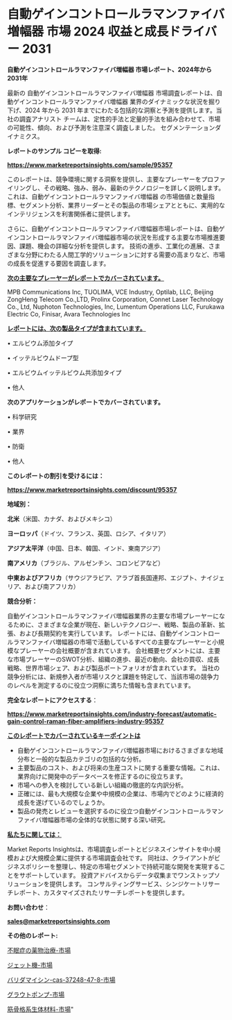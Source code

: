 # 自動ゲインコントロールラマンファイバ増幅器 市場 2024 収益と成長ドライバー 2031

<strong>自動ゲインコントロールラマンファイバ増幅器 市場レポート、2024年から2031年</strong>

最新の 自動ゲインコントロールラマンファイバ増幅器 市場調査レポートは、自動ゲインコントロールラマンファイバ増幅器 業界のダイナミックな状況を掘り下げ、2024 年から 2031 年までにわたる包括的な洞察と予測を提供します。当社の調査アナリスト チームは、定性的手法と定量的手法を組み合わせて、市場の可能性、傾向、および予測を注意深く調査しました。 セグメンテーションダイナミクス。



<strong>レポートのサンプル コピーを取得:</strong> <a href=https://www.marketreportsinsights.com/sample/95357>

<strong><u>https://www.marketreportsinsights.com/sample/95357</u></strong></a>

このレポートは、競争環境に関する洞察を提供し、主要なプレーヤーをプロファイリングし、その戦略、強み、弱み、最新のテクノロジーを詳しく説明します。 これは、自動ゲインコントロールラマンファイバ増幅器 の市場価値と数量指標、セグメント分析、業界リーダーとその製品の市場シェアとともに、実用的なインテリジェンスを利害関係者に提供します。

さらに、自動ゲインコントロールラマンファイバ増幅器市場レポートは、自動ゲインコントロールラマンファイバ増幅器市場の状況を形成する主要な市場推進要因、課題、機会の詳細な分析を提供します。 技術の進歩、工業化の進展、さまざまな分野にわたる人間工学的ソリューションに対する需要の高まりなど、市場の成長を促進する要因を調査します。



<strong><u>次の主要なプレーヤーがレポートでカバーされています。</u></strong>

MPB Communications Inc, TUOLIMA, VCE Industry, Optilab, LLC, Beijing ZongHeng Telecom Co.,LTD, Prolinx Corporation, Connet Laser Technology Co., Ltd, Nuphoton Technologies, Inc, Lumentum Operations LLC, Furukawa Electric Co, Finisar, Avara Technologies Inc



<strong><u><b>レポートには、次の製品タイプが含まれています。</b></u></strong>

• エルビウム添加タイプ

• イッテルビウムドープ型

• エルビウムイッテルビウム共添加タイプ

• 他人



<strong><b>次のアプリケーションがレポートでカバーされています。</b></strong>

• 科学研究

• 業界

• 防衛

• 他人



<strong><b>このレポートの割引を受けるには：</b></strong><a href=https://www.marketreportsinsights.com/discount/95357>

<strong><u>https://www.marketreportsinsights.com/discount/95357</u></strong></a>



<strong>地域別：</strong>



<strong>北米</strong>（米国、カナダ、およびメキシコ）



<strong>ヨーロッパ</strong>（ドイツ、フランス、英国、ロシア、イタリア）



<strong>アジア太平洋</strong>（中国、日本、韓国、インド、東南アジア）



<strong>南アメリカ</strong>（ブラジル、アルゼンチン、コロンビアなど）



<strong>中東およびアフリカ</strong>（サウジアラビア、アラブ首長国連邦、エジプト、ナイジェリア、および南アフリカ）



<strong>競合分析：</strong>

自動ゲインコントロールラマンファイバ増幅器業界の主要な市場プレーヤーになるために、さまざまな企業が現在、新しいテクノロジー、戦略、製品の革新、拡張、および長期契約を実行しています。 レポートには、自動ゲインコントロールラマンファイバ増幅器の市場で活動しているすべての主要なプレーヤーと小規模なプレーヤーの会社概要が含まれています。 会社概要セグメントには、主要な市場プレーヤーのSWOT分析、組織の進歩、最近の動向、会社の買収、成長戦略、世界市場シェア、および製品ポートフォリオが含まれています。 当社の競争分析には、新規参入者が市場リスクと課題を特定して、当該市場の競争力 のレベルを測定するのに役立つ洞察に満ちた情報も含まれています。



<strong>完全なレポートにアクセスする</strong>：

<a href=https://www.marketreportsinsights.com/industry-forecast/automatic-gain-control-raman-fiber-amplifiers-industry-95357>

<strong><u>https://www.marketreportsinsights.com/industry-forecast/automatic-gain-control-raman-fiber-amplifiers-industry-95357</u></strong></a>



<strong><u><b>このレポートでカバーされているキーポイントは</b></u></strong>
<ul>
  <li>自動ゲインコントロールラマンファイバ増幅器市場におけるさまざまな地域分布と一般的な製品カテゴリの包括的な分析。</li>
  <li>主要製品のコスト、および将来の生産コストに関する重要な情報。これは、業界向けに開発中のデータベースを修正するのに役立ちます。</li>
  <li>市場への参入を検討している新しい組織の徹底的な内訳分析。</li>
  <li>正確には、最も大規模な企業や中規模の企業は、市場内でどのように経済的成長を遂げているのでしょうか。</li>
  <li>製品の発売とレビューを選択するのに役立つ自動ゲインコントロールラマンファイバ増幅器市場の全体的な状態に関する深い研究。</li>
</ul>


<strong><u><b>私たちに関しては：</b></u></strong>

Market Reports Insightsは、市場調査レポートとビジネスインサイトを中小規模および大規模企業に提供する市場調査会社です。 同社は、クライアントがビジネスポリシーを整理し、特定の市場セグメントで持続可能な開発を実現することをサポートしています。 投資アドバイスからデータ収集までワンストップソリューションを提供します。 コンサルティングサービス、シンジケートリサーチレポート、カスタマイズされたリサーチレポートを提供します。



<strong><b>お問い合わせ</b></strong>：

<a href=mailto:sales@marketreportsinsights.com>

<strong><u>sales@marketreportsinsights.com</u></strong></a>



<strong>その他のレポート:</strong>

<a href=https://www.linkedin.com/pulse/不眠症の薬物治療-市場-2023-最新の-cagr-および成長分析-2030-ctxxf/>不眠症の薬物治療-市場</a>

<a href=https://www.linkedin.com/pulse/ジェット機-市場-2030-年までの需要に焦点を当てた-2023-年調査レポート-wjjuf/>ジェット機-市場</a>

<a href=https://www.linkedin.com/pulse/バリダマイシン-cas-37248-47-8-市場-2023-新興市場-将来の動向と市場需要-2030-pr-news-hub-wbx8f/>バリダマイシン-cas-37248-47-8-市場</a>

<a href=https://www.linkedin.com/pulse/グラウトポンプ-市場-2023-新興市場-将来の動向と市場需要-2030-pr-news-hub-tj2qf/>グラウトポンプ-市場</a>

<a href=https://www.linkedin.com/pulse/筋骨格系生体材料-市場-2023-総合分析と事業成長戦略-2030-m3nyf/>筋骨格系生体材料-市場</a>"
